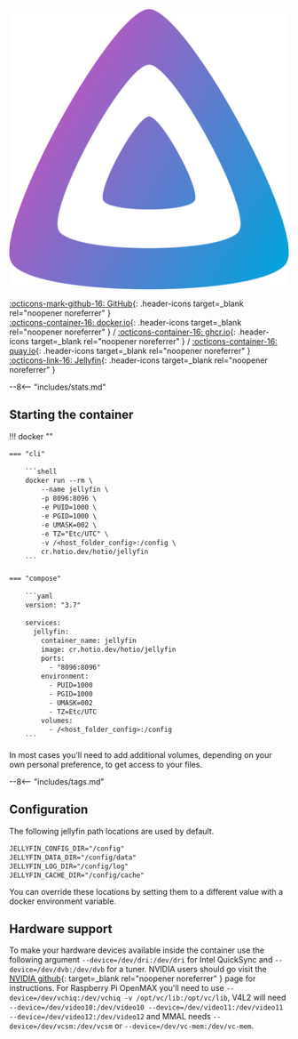 <div class="image-logo"><img src="/img/image-logos/jellyfin.svg" alt="logo"></div>

[:octicons-mark-github-16: GitHub](https://github.com/hotio/jellyfin){: .header-icons target=_blank rel="noopener noreferrer" }  
[:octicons-container-16: docker.io](https://hub.docker.com/r/hotio/jellyfin){: .header-icons target=_blank rel="noopener noreferrer" }
 / [:octicons-container-16: ghcr.io](https://github.com/orgs/hotio/packages/container/package/jellyfin){: .header-icons target=_blank rel="noopener noreferrer" }
 / [:octicons-container-16: quay.io](https://quay.io/repository/hotio/jellyfin){: .header-icons target=_blank rel="noopener noreferrer" }  
[:octicons-link-16: Jellyfin](https://github.com/jellyfin/jellyfin){: .header-icons target=_blank rel="noopener noreferrer" }  

--8<-- "includes/stats.md"

## Starting the container

!!! docker ""

    === "cli"

        ```shell
        docker run --rm \
            --name jellyfin \
            -p 8096:8096 \
            -e PUID=1000 \
            -e PGID=1000 \
            -e UMASK=002 \
            -e TZ="Etc/UTC" \
            -v /<host_folder_config>:/config \
            cr.hotio.dev/hotio/jellyfin
        ```

    === "compose"

        ```yaml
        version: "3.7"

        services:
          jellyfin:
            container_name: jellyfin
            image: cr.hotio.dev/hotio/jellyfin
            ports:
              - "8096:8096"
            environment:
              - PUID=1000
              - PGID=1000
              - UMASK=002
              - TZ=Etc/UTC
            volumes:
              - /<host_folder_config>:/config
        ```

In most cases you'll need to add additional volumes, depending on your own personal preference, to get access to your files.

--8<-- "includes/tags.md"

## Configuration

The following jellyfin path locations are used by default.

```shell
JELLYFIN_CONFIG_DIR="/config"
JELLYFIN_DATA_DIR="/config/data"
JELLYFIN_LOG_DIR="/config/log"
JELLYFIN_CACHE_DIR="/config/cache"
```

You can override these locations by setting them to a different value with a docker environment variable.

## Hardware support

To make your hardware devices available inside the container use the following argument `--device=/dev/dri:/dev/dri` for Intel QuickSync and `--device=/dev/dvb:/dev/dvb` for a tuner. NVIDIA users should go visit the [NVIDIA github](https://github.com/NVIDIA/nvidia-docker){: target=_blank rel="noopener noreferrer" } page for instructions. For Raspberry Pi OpenMAX you'll need to use `--device=/dev/vchiq:/dev/vchiq -v /opt/vc/lib:/opt/vc/lib`, V4L2 will need `--device=/dev/video10:/dev/video10 --device=/dev/video11:/dev/video11 --device=/dev/video12:/dev/video12` and MMAL needs `--device=/dev/vcsm:/dev/vcsm` or `--device=/dev/vc-mem:/dev/vc-mem`.
